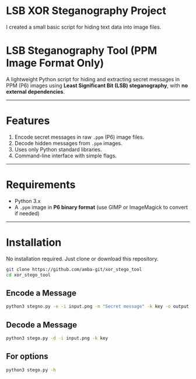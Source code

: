 # LSB XOR Steganography Project

I created a small basic script for hiding text data into image files.
# LSB Steganography Tool (PPM Image Format Only)

A lightweight Python script for hiding and extracting secret messages in PPM (P6) images using **Least Significant Bit (LSB) steganography**, with **no external dependencies**.

---

# Features

 1. Encode secret messages in raw `.ppm` (P6) image files.
 2. Decode hidden messages from `.ppm` images.
 3. Uses only Python standard libraries.
 4. Command-line interface with simple flags.
    
---

# Requirements

- Python 3.x
- A `.ppm` image in **P6 binary format** (use GIMP or ImageMagick to convert if needed)

---

# Installation

No installation required. Just clone or download this repository.

```bash
git clone https://github.com/amba-git/xor_stego_tool
cd xor_stego_tool
```

## Encode a Message
```bash
python3 stegno.py -e -i input.png -m "Secret message" -k key -o output.png
```

## Decode a Message
```bash
python3 stego.py -d -i input.png -k key
```
## For options
```bash
python3 stego.py -h 
```
